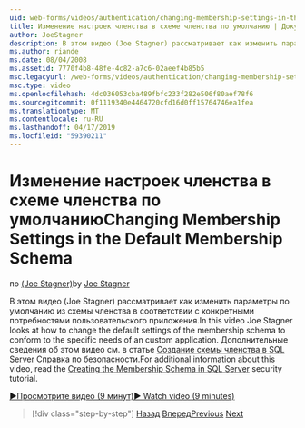 ```yaml
---
uid: web-forms/videos/authentication/changing-membership-settings-in-the-default-membership-schema
title: Изменение настроек членства в схеме членства по умолчанию | Документация Майкрософт
author: JoeStagner
description: В этом видео (Joe Stagner) рассматривает как изменить параметры по умолчанию из схемы членства в соответствии с конкретными потребностями пользовательского приложения. Для ...
ms.author: riande
ms.date: 08/04/2008
ms.assetid: 7770f4b8-48fe-4c82-a7c6-02aeef4b85b5
msc.legacyurl: /web-forms/videos/authentication/changing-membership-settings-in-the-default-membership-schema
msc.type: video
ms.openlocfilehash: 4dc036053cba489fbfc233f282e506f80aef78f6
ms.sourcegitcommit: 0f1119340e4464720cfd16d0ff15764746ea1fea
ms.translationtype: MT
ms.contentlocale: ru-RU
ms.lasthandoff: 04/17/2019
ms.locfileid: "59390211"
---
```

# <a name="changing-membership-settings-in-the-default-membership-schema"></a><span data-ttu-id="064ea-104">Изменение настроек членства в схеме членства по умолчанию</span><span class="sxs-lookup"><span data-stu-id="064ea-104">Changing Membership Settings in the Default Membership Schema</span></span>

<span data-ttu-id="064ea-105">по [(Joe Stagner)](https://github.com/JoeStagner)</span><span class="sxs-lookup"><span data-stu-id="064ea-105">by [Joe Stagner](https://github.com/JoeStagner)</span></span>

<span data-ttu-id="064ea-106">В этом видео (Joe Stagner) рассматривает как изменить параметры по умолчанию из схемы членства в соответствии с конкретными потребностями пользовательского приложения.</span><span class="sxs-lookup"><span data-stu-id="064ea-106">In this video Joe Stagner looks at how to change the default settings of the membership schema to conform to the specific needs of an custom application.</span></span> <span data-ttu-id="064ea-107">Дополнительные сведения об этом видео см. в статье [Создание схемы членства в SQL Server](../../overview/older-versions-security/membership/creating-the-membership-schema-in-sql-server-vb.md) Справка по безопасности.</span><span class="sxs-lookup"><span data-stu-id="064ea-107">For additional information about this video, read the [Creating the Membership Schema in SQL Server](../../overview/older-versions-security/membership/creating-the-membership-schema-in-sql-server-vb.md) security tutorial.</span></span>

[<span data-ttu-id="064ea-108">&#9654;Просмотрите видео (9 минут)</span><span class="sxs-lookup"><span data-stu-id="064ea-108">&#9654; Watch video (9 minutes)</span></span>](https://channel9.msdn.com/Blogs/ASP-NET-Site-Videos/changing-membership-settings-in-the-default-membership-schema)

> [!div class="step-by-step"]
> <span data-ttu-id="064ea-109">[Назад](configuring-sql-to-work-with-membership-schemas.md)
> [Вперед](creating-user-accounts-with-the-create-user-wizard.md)</span><span class="sxs-lookup"><span data-stu-id="064ea-109">[Previous](configuring-sql-to-work-with-membership-schemas.md)
[Next](creating-user-accounts-with-the-create-user-wizard.md)</span></span>
